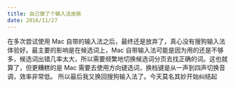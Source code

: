 ```yaml
---
title: 自己做了个输入法皮肤
date: 2016/11/27
---
```

在多次尝试使用 Mac 自带的输入法之后，最终还是放弃了，真心没有搜狗输入法体验好。最主要的影响是在候选词上，Mac 自带输入法可能是因为用的还是不够多，候选词出错几率太大，所以需要频繁地切换候选词分页去找正确的词。这也就算了，但更糟糕的是 Mac 需要去使用方向键选词，换档键是从一声到四声切换音调，效率非常低。
所以最后我又换回搜狗输入法了。今天莫名其妙开始纠结起